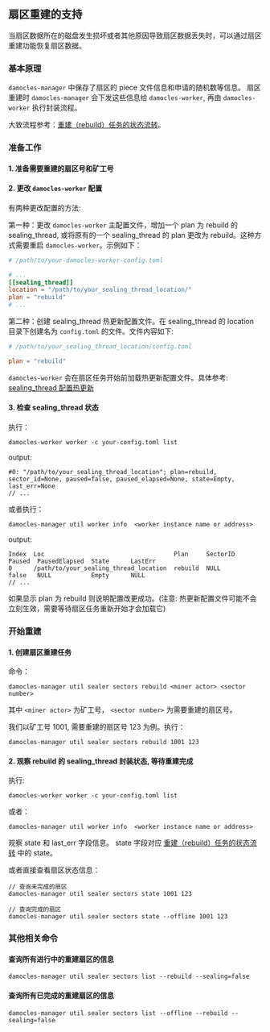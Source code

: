 ## 扇区重建的支持

当扇区数据所在的磁盘发生损坏或者其他原因导致扇区数据丢失时，可以通过扇区重建功能恢复扇区数据。

### 基本原理
`damocles-manager` 中保存了扇区的 piece 文件信息和申请的随机数等信息。 扇区重建时 `damocles-manager` 会下发这些信息给 `damocles-worker`, 再由 `damocles-worker` 执行封装流程。


大致流程参考：[重建（rebuild）任务的状态流转](./11.%E4%BB%BB%E5%8A%A1%E7%8A%B6%E6%80%81%E6%B5%81%E8%BD%AC.md#%E9%87%8D%E5%BB%BA-rebuild-%E4%BB%BB%E5%8A%A1%E7%9A%84%E7%8A%B6%E6%80%81%E6%B5%81%E8%BD%AC)。

### 准备工作
#### 1. 准备需要重建的扇区号和矿工号
#### 2. 更改 `damocles-worker` 配置
有两种更改配置的方法:

第一种：更改 `damocles-worker` 主配置文件，增加一个 plan 为 rebuild 的 sealing_thread, 或将原有的一个 sealing_thread 的 plan 更改为 rebuild。这种方式需要重启 `damocles-worker`。示例如下：
```TOML
# /path/to/your-damocles-worker-config.toml

# ...
[[sealing_thread]]
location = "/path/to/your_sealing_thread_location/"
plan = "rebuild"
# ...
```

第二种：创建 sealing_thread 热更新配置文件。在 sealing_thread 的 location 目录下创建名为 `config.toml` 的文件。文件内容如下:
```TOML
# /path/to/your_sealing_thread_location/config.toml

plan = "rebuild"
```
`damocles-worker` 会在扇区任务开始前加载热更新配置文件。具体参考: [sealing_thread 配置热更新](./03.damocles-worker%E7%9A%84%E9%85%8D%E7%BD%AE%E8%A7%A3%E6%9E%90.md#sealing_thread-%E9%85%8D%E7%BD%AE%E7%83%AD%E6%9B%B4%E6%96%B0)

#### 3. 检查 sealing_thread 状态

执行：
```
damocles-worker worker -c your-config.toml list
```
output:
```
#0: "/path/to/your_sealing_thread_location"; plan=rebuild, sector_id=None, paused=false, paused_elapsed=None, state=Empty, last_err=None
// ...
```
或者执行：
```
damocles-manager util worker info  <worker instance name or address>
```
output:
```
Index  Loc                                    Plan     SectorID       Paused  PausedElapsed  State      LastErr
0      /path/to/your_sealing_thread_location  rebuild  NULL           false   NULL           Empty      NULL
// ...
```
如果显示 plan 为 rebuild 则说明配置改更成功。(注意: 热更新配置文件可能不会立刻生效，需要等待扇区任务重新开始才会加载它)

### 开始重建
#### 1. 创建扇区重建任务
命令：
```
damocles-manager util sealer sectors rebuild <miner actor> <sector number>
```
其中 `<miner actor>` 为矿工号， `<sector number>` 为需要重建的扇区号。

我们以矿工号 1001, 需要重建的扇区号 123 为例。执行：
```
damocles-manager util sealer sectors rebuild 1001 123
```

#### 2. 观察 rebuild 的 sealing_thread 封装状态, 等待重建完成
执行:
```
damocles-worker worker -c your-config.toml list
```
或者：
```
damocles-manager util worker info  <worker instance name or address>
```
观察 state 和 last_err 字段信息。 state 字段对应 [重建（rebuild）任务的状态流转](./11.%E4%BB%BB%E5%8A%A1%E7%8A%B6%E6%80%81%E6%B5%81%E8%BD%AC.md#%E9%87%8D%E5%BB%BA-rebuild-%E4%BB%BB%E5%8A%A1%E7%9A%84%E7%8A%B6%E6%80%81%E6%B5%81%E8%BD%AC) 中的 state。

或者直接查看扇区状态信息：
```
// 查询未完成的扇区
damocles-manager util sealer sectors state 1001 123

// 查询完成的扇区
damocles-manager util sealer sectors state --offline 1001 123
```

### 其他相关命令
#### 查询所有进行中的重建扇区的信息
```
damocles-manager util sealer sectors list --rebuild --sealing=false
```

#### 查询所有已完成的重建扇区的信息
```
damocles-manager util sealer sectors list --offline --rebuild --sealing=false
```